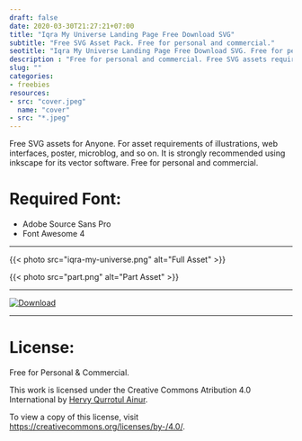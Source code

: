 ```yaml
---
draft: false
date: 2020-03-30T21:27:21+07:00
title: "Iqra My Universe Landing Page Free Download SVG"
subtitle: "Free SVG Asset Pack. Free for personal and commercial."
seotitle: "Iqra My Universe Landing Page Free Download SVG. Free for personal and commercial."
description : "Free for personal and commercial. Free SVG assets requirements of illustrations, web interfaces, poster, microblog, and so on. Strongly recommended using Inkscape Vector Software."
slug: ""
categories:
- freebies
resources:
- src: "cover.jpeg"
  name: "cover"
- src: "*.jpeg"
---
```


Free SVG assets for Anyone. For asset requirements of illustrations, web interfaces, poster, microblog, and so on. It is strongly recommended using inkscape for its vector software. Free for personal and commercial.

# Required Font:

* Adobe Source Sans Pro
* Font Awesome 4

***

{{< photo src="iqra-my-universe.png" alt="Full Asset" >}}

{{< photo src="part.png" alt="Part Asset" >}}

***

[![Download](/download.png)](https://gitlab.com/hervyqa/ilustrasi/-/raw/master/iqra-my-universe/iqra-my-universe.zip?inline=false)

***

# License:

Free for Personal & Commercial.

This work is licensed under the Creative Commons Atribution 4.0 International by [Hervy Qurrotul Ainur].

To view a copy of this license, visit https://creativecommons.org/licenses/by-/4.0/.


[Inkscape]:https://www.inkscape.org
[Gimp]:https://www.gimp.org

[GNOME.ID]:https://www.gnome.id
[BUKU CC-ID]:https://bit.ly/madewithccID
[Wikimedia]:https://www.wikkimedia.org/

[Behance]:https://www.b.net
[Dribbble]:https://www.dribbble.com

[AdobeStock]:https//www.stock.adobe.com
[123rf]:https//www.123rf.com
[Freepik]:https//www.freepik.com
[Dreamstime]:https//www.dreamstime.com
[Shutterstock]:https://submit.shutterstock.com/?ref=238649869

[Hervyqa]:https://hervyqa.com
[Hervy Qurrotul Ainur]:mailto:https://hervyqa.com
[Manjaro-X]:https://manjaro-x.id
[Inkporter]:https://github.com/raniaamina/inkporter
